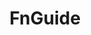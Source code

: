 ---
layout: default
cost: not free, cost varies
description: Database of financial information about Korean firms, plus national banking,
  finance and economic data
last_edit: Fri, 05 May 2023 16:35:42 GMT
location: https://www.fnguide.com/
shortname: fnguide
title: FnGuide
uuid: fc1de32d-b969-459d-a2ae-6bfc729142e7
---